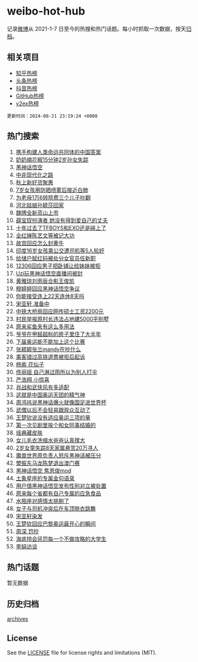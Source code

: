 # weibo-hot-hub

记录[微博](https://www.weibo.com)从 2021-1-7 日至今的热搜和热门话题。每小时抓取一次数据，按天[归档](archives)。

## 相关项目

- [知乎热榜](https://github.com/snaildev/zhihu-hot-hub)
- [头条热榜](https://github.com/snaildev/toutiao-hot-hub)
- [抖音热榜](https://github.com/snaildev/douyin-hot-hub)
- [GitHub热榜](https://github.com/snaildev/github-hot-hub)
- [v2ex热榜](https://github.com/snaildev/v2ex-hot-hub)


`更新时间：2024-08-21 23:19:24 +0800`

## 热门搜索

1. [携手构建人类命运共同体的中国答案](https://m.weibo.cn/search?containerid=100103type%3D1%26t%3D10%26q%3D%23%E6%90%BA%E6%89%8B%E6%9E%84%E5%BB%BA%E4%BA%BA%E7%B1%BB%E5%91%BD%E8%BF%90%E5%85%B1%E5%90%8C%E4%BD%93%E7%9A%84%E4%B8%AD%E5%9B%BD%E7%AD%94%E6%A1%88%23&stream_entry_id=51&isnewpage=1&extparam=seat%3D1%26filter_type%3Drealtimehot%26stream_entry_id%3D51%26c_type%3D51%26q%3D%2523%25E6%2590%25BA%25E6%2589%258B%25E6%259E%2584%25E5%25BB%25BA%25E4%25BA%25BA%25E7%25B1%25BB%25E5%2591%25BD%25E8%25BF%2590%25E5%2585%25B1%25E5%2590%258C%25E4%25BD%2593%25E7%259A%2584%25E4%25B8%25AD%25E5%259B%25BD%25E7%25AD%2594%25E6%25A1%2588%2523%26pos%3D0%26dgr%3D0%26cate%3D10103%26display_time%3D1724253563%26pre_seqid%3D1724253562989016273205)
1. [奶奶摘花椒15分钟2岁孙女失踪](https://m.weibo.cn/search?containerid=100103type%3D1%26t%3D10%26q%3D%23%E5%A5%B6%E5%A5%B6%E6%91%98%E8%8A%B1%E6%A4%9215%E5%88%86%E9%92%9F2%E5%B2%81%E5%AD%99%E5%A5%B3%E5%A4%B1%E8%B8%AA%23&stream_entry_id=31&isnewpage=1&extparam=seat%3D1%26stream_entry_id%3D31%26band_rank%3D1%26c_type%3D31%26lcate%3D5001%26filter_type%3Drealtimehot%26cate%3D5001%26pos%3D0%26q%3D%2523%25E5%25A5%25B6%25E5%25A5%25B6%25E6%2591%2598%25E8%258A%25B1%25E6%25A4%259215%25E5%2588%2586%25E9%2592%259F2%25E5%25B2%2581%25E5%25AD%2599%25E5%25A5%25B3%25E5%25A4%25B1%25E8%25B8%25AA%2523%26flag%3D0%26dgr%3D0%26realpos%3D1%26display_time%3D1724253563%26pre_seqid%3D1724253562989016273205)
1. [黑神话悟空](https://m.weibo.cn/search?containerid=100103type%3D1%26t%3D10%26q%3D%E9%BB%91%E7%A5%9E%E8%AF%9D%E6%82%9F%E7%A9%BA&stream_entry_id=31&isnewpage=1&extparam=seat%3D1%26stream_entry_id%3D31%26band_rank%3D2%26c_type%3D31%26lcate%3D5001%26filter_type%3Drealtimehot%26cate%3D5001%26pos%3D1%26q%3D%25E9%25BB%2591%25E7%25A5%259E%25E8%25AF%259D%25E6%2582%259F%25E7%25A9%25BA%26flag%3D16%26dgr%3D0%26realpos%3D2%26display_time%3D1724253563%26pre_seqid%3D1724253562989016273205)
1. [中非现代化之路](https://m.weibo.cn/search?containerid=100103type%3D1%26t%3D10%26q%3D%23%E4%B8%AD%E9%9D%9E%E7%8E%B0%E4%BB%A3%E5%8C%96%E4%B9%8B%E8%B7%AF%23&stream_entry_id=31&isnewpage=1&extparam=seat%3D1%26stream_entry_id%3D31%26band_rank%3D3%26c_type%3D31%26lcate%3D5001%26filter_type%3Drealtimehot%26cate%3D5001%26pos%3D2%26q%3D%2523%25E4%25B8%25AD%25E9%259D%259E%25E7%258E%25B0%25E4%25BB%25A3%25E5%258C%2596%25E4%25B9%258B%25E8%25B7%25AF%2523%26flag%3D0%26dgr%3D0%26realpos%3D3%26display_time%3D1724253563%26pre_seqid%3D1724253562989016273205)
1. [秋上新好货聚惠](https://m.weibo.cn/search?containerid=100103type%3D1%26t%3D10%26q%3D%23%E7%A7%8B%E4%B8%8A%E6%96%B0%E5%A5%BD%E8%B4%A7%E8%81%9A%E6%83%A0%23&stream_entry_id=31&isnewpage=1&extparam=seat%3D1%26stream_entry_id%3D31%26band_rank%3D4%26is_ad_pos%3D1%26lcate%3D5001%26filter_type%3Drealtimehot%26pos%3D3%26c_type%3D31%26q%3D%2523%25E7%25A7%258B%25E4%25B8%258A%25E6%2596%25B0%25E5%25A5%25BD%25E8%25B4%25A7%25E8%2581%259A%25E6%2583%25A0%2523%26cate%3D5001%26dgr%3D0%26adid%3D250904%26display_time%3D1724253563%26pre_seqid%3D1724253562989016273205)
1. [7岁女孩用防晒喷雾后接近白肺](https://m.weibo.cn/search?containerid=100103type%3D1%26t%3D10%26q%3D%237%E5%B2%81%E5%A5%B3%E5%AD%A9%E7%94%A8%E9%98%B2%E6%99%92%E5%96%B7%E9%9B%BE%E5%90%8E%E6%8E%A5%E8%BF%91%E7%99%BD%E8%82%BA%23&stream_entry_id=31&isnewpage=1&extparam=seat%3D1%26stream_entry_id%3D31%26band_rank%3D4%26c_type%3D31%26lcate%3D5001%26filter_type%3Drealtimehot%26cate%3D5001%26pos%3D4%26q%3D%25237%25E5%25B2%2581%25E5%25A5%25B3%25E5%25AD%25A9%25E7%2594%25A8%25E9%2598%25B2%25E6%2599%2592%25E5%2596%25B7%25E9%259B%25BE%25E5%2590%258E%25E6%258E%25A5%25E8%25BF%2591%25E7%2599%25BD%25E8%2582%25BA%2523%26flag%3D1%26dgr%3D0%26realpos%3D4%26display_time%3D1724253563%26pre_seqid%3D1724253562989016273205)
1. [为老母1万6转院费三个儿子吵翻](https://m.weibo.cn/search?containerid=100103type%3D1%26t%3D10%26q%3D%23%E4%B8%BA%E8%80%81%E6%AF%8D1%E4%B8%876%E8%BD%AC%E9%99%A2%E8%B4%B9%E4%B8%89%E4%B8%AA%E5%84%BF%E5%AD%90%E5%90%B5%E7%BF%BB%23&stream_entry_id=31&isnewpage=1&extparam=seat%3D1%26stream_entry_id%3D31%26band_rank%3D5%26c_type%3D31%26lcate%3D5001%26filter_type%3Drealtimehot%26cate%3D5001%26pos%3D5%26q%3D%2523%25E4%25B8%25BA%25E8%2580%2581%25E6%25AF%258D1%25E4%25B8%25876%25E8%25BD%25AC%25E9%2599%25A2%25E8%25B4%25B9%25E4%25B8%2589%25E4%25B8%25AA%25E5%2584%25BF%25E5%25AD%2590%25E5%2590%25B5%25E7%25BF%25BB%2523%26flag%3D1%26dgr%3D0%26realpos%3D5%26display_time%3D1724253563%26pre_seqid%3D1724253562989016273205)
1. [河北姑娘孙颖莎回家](https://m.weibo.cn/search?containerid=100103type%3D1%26t%3D10%26q%3D%23%E6%B2%B3%E5%8C%97%E5%A7%91%E5%A8%98%E5%AD%99%E9%A2%96%E8%8E%8E%E5%9B%9E%E5%AE%B6%23&stream_entry_id=31&isnewpage=1&extparam=seat%3D1%26stream_entry_id%3D31%26band_rank%3D6%26c_type%3D31%26lcate%3D5001%26filter_type%3Drealtimehot%26cate%3D5001%26pos%3D6%26q%3D%2523%25E6%25B2%25B3%25E5%258C%2597%25E5%25A7%2591%25E5%25A8%2598%25E5%25AD%2599%25E9%25A2%2596%25E8%258E%258E%25E5%259B%259E%25E5%25AE%25B6%2523%26flag%3D1%26dgr%3D0%26realpos%3D6%26display_time%3D1724253563%26pre_seqid%3D1724253562989016273205)
1. [魏牌全新蓝山上市](https://m.weibo.cn/search?containerid=100103type%3D1%26t%3D10%26q%3D%23%E9%AD%8F%E7%89%8C%E5%85%A8%E6%96%B0%E8%93%9D%E5%B1%B1%E4%B8%8A%E5%B8%82%23&stream_entry_id=31&isnewpage=1&extparam=seat%3D1%26stream_entry_id%3D31%26band_rank%3D7%26is_ad_pos%3D1%26topic_ad%3D1%26lcate%3D5001%26filter_type%3Drealtimehot%26cate%3D5001%26c_type%3D31%26q%3D%2523%25E9%25AD%258F%25E7%2589%258C%25E5%2585%25A8%25E6%2596%25B0%25E8%2593%259D%25E5%25B1%25B1%25E4%25B8%258A%25E5%25B8%2582%2523%26pos%3D7%26dgr%3D0%26adid%3D250888%26display_time%3D1724253563%26pre_seqid%3D1724253562989016273205)
1. [薛宝钗扮演者 她没有得到爱自己的丈夫](https://m.weibo.cn/search?containerid=100103type%3D1%26t%3D10%26q%3D%E8%96%9B%E5%AE%9D%E9%92%97%E6%89%AE%E6%BC%94%E8%80%85+%E5%A5%B9%E6%B2%A1%E6%9C%89%E5%BE%97%E5%88%B0%E7%88%B1%E8%87%AA%E5%B7%B1%E7%9A%84%E4%B8%88%E5%A4%AB&stream_entry_id=31&isnewpage=1&extparam=seat%3D1%26stream_entry_id%3D31%26band_rank%3D7%26c_type%3D31%26lcate%3D5001%26filter_type%3Drealtimehot%26cate%3D5001%26pos%3D8%26q%3D%25E8%2596%259B%25E5%25AE%259D%25E9%2592%2597%25E6%2589%25AE%25E6%25BC%2594%25E8%2580%2585%2520%25E5%25A5%25B9%25E6%25B2%25A1%25E6%259C%2589%25E5%25BE%2597%25E5%2588%25B0%25E7%2588%25B1%25E8%2587%25AA%25E5%25B7%25B1%25E7%259A%2584%25E4%25B8%2588%25E5%25A4%25AB%26flag%3D2%26dgr%3D0%26realpos%3D7%26display_time%3D1724253563%26pre_seqid%3D1724253562989016273205)
1. [十年过去了TFBOYS和EXO还是碰上了](https://m.weibo.cn/search?containerid=100103type%3D1%26t%3D10%26q%3D%E5%8D%81%E5%B9%B4%E8%BF%87%E5%8E%BB%E4%BA%86TFBOYS%E5%92%8CEXO%E8%BF%98%E6%98%AF%E7%A2%B0%E4%B8%8A%E4%BA%86&stream_entry_id=31&isnewpage=1&extparam=seat%3D1%26stream_entry_id%3D31%26band_rank%3D8%26c_type%3D31%26lcate%3D5001%26filter_type%3Drealtimehot%26cate%3D5001%26pos%3D9%26q%3D%25E5%258D%2581%25E5%25B9%25B4%25E8%25BF%2587%25E5%258E%25BB%25E4%25BA%2586TFBOYS%25E5%2592%258CEXO%25E8%25BF%2598%25E6%2598%25AF%25E7%25A2%25B0%25E4%25B8%258A%25E4%25BA%2586%26flag%3D1%26dgr%3D0%26realpos%3D8%26display_time%3D1724253563%26pre_seqid%3D1724253562989016273205)
1. [全红婵陈艺文等被记大功](https://m.weibo.cn/search?containerid=100103type%3D1%26t%3D10%26q%3D%23%E5%85%A8%E7%BA%A2%E5%A9%B5%E9%99%88%E8%89%BA%E6%96%87%E7%AD%89%E8%A2%AB%E8%AE%B0%E5%A4%A7%E5%8A%9F%23&stream_entry_id=31&isnewpage=1&extparam=seat%3D1%26stream_entry_id%3D31%26band_rank%3D9%26c_type%3D31%26lcate%3D5001%26filter_type%3Drealtimehot%26cate%3D5001%26pos%3D10%26q%3D%2523%25E5%2585%25A8%25E7%25BA%25A2%25E5%25A9%25B5%25E9%2599%2588%25E8%2589%25BA%25E6%2596%2587%25E7%25AD%2589%25E8%25A2%25AB%25E8%25AE%25B0%25E5%25A4%25A7%25E5%258A%259F%2523%26flag%3D0%26dgr%3D0%26realpos%3D9%26display_time%3D1724253563%26pre_seqid%3D1724253562989016273205)
1. [故宫回应怎么封黄牛](https://m.weibo.cn/search?containerid=100103type%3D1%26t%3D10%26q%3D%23%E6%95%85%E5%AE%AB%E5%9B%9E%E5%BA%94%E6%80%8E%E4%B9%88%E5%B0%81%E9%BB%84%E7%89%9B%23&stream_entry_id=31&isnewpage=1&extparam=seat%3D1%26stream_entry_id%3D31%26band_rank%3D10%26c_type%3D31%26lcate%3D5001%26filter_type%3Drealtimehot%26cate%3D5001%26pos%3D11%26q%3D%2523%25E6%2595%2585%25E5%25AE%25AB%25E5%259B%259E%25E5%25BA%2594%25E6%2580%258E%25E4%25B9%2588%25E5%25B0%2581%25E9%25BB%2584%25E7%2589%259B%2523%26flag%3D1%26dgr%3D0%26realpos%3D10%26display_time%3D1724253563%26pre_seqid%3D1724253562989016273205)
1. [印度16岁女孩乘公交遭司机等5人轮奸](https://m.weibo.cn/search?containerid=100103type%3D1%26t%3D10%26q%3D%23%E5%8D%B0%E5%BA%A616%E5%B2%81%E5%A5%B3%E5%AD%A9%E4%B9%98%E5%85%AC%E4%BA%A4%E9%81%AD%E5%8F%B8%E6%9C%BA%E7%AD%895%E4%BA%BA%E8%BD%AE%E5%A5%B8%23&stream_entry_id=31&isnewpage=1&extparam=seat%3D1%26stream_entry_id%3D31%26band_rank%3D11%26c_type%3D31%26lcate%3D5001%26filter_type%3Drealtimehot%26cate%3D5001%26pos%3D12%26q%3D%2523%25E5%258D%25B0%25E5%25BA%25A616%25E5%25B2%2581%25E5%25A5%25B3%25E5%25AD%25A9%25E4%25B9%2598%25E5%2585%25AC%25E4%25BA%25A4%25E9%2581%25AD%25E5%258F%25B8%25E6%259C%25BA%25E7%25AD%25895%25E4%25BA%25BA%25E8%25BD%25AE%25E5%25A5%25B8%2523%26flag%3D2%26dgr%3D0%26realpos%3D11%26display_time%3D1724253563%26pre_seqid%3D1724253562989016273205)
1. [给储户赋红码被处分女官员任新职](https://m.weibo.cn/search?containerid=100103type%3D1%26t%3D10%26q%3D%23%E7%BB%99%E5%82%A8%E6%88%B7%E8%B5%8B%E7%BA%A2%E7%A0%81%E8%A2%AB%E5%A4%84%E5%88%86%E5%A5%B3%E5%AE%98%E5%91%98%E4%BB%BB%E6%96%B0%E8%81%8C%23&stream_entry_id=31&isnewpage=1&extparam=seat%3D1%26stream_entry_id%3D31%26band_rank%3D12%26c_type%3D31%26lcate%3D5001%26filter_type%3Drealtimehot%26cate%3D5001%26pos%3D13%26q%3D%2523%25E7%25BB%2599%25E5%2582%25A8%25E6%2588%25B7%25E8%25B5%258B%25E7%25BA%25A2%25E7%25A0%2581%25E8%25A2%25AB%25E5%25A4%2584%25E5%2588%2586%25E5%25A5%25B3%25E5%25AE%2598%25E5%2591%2598%25E4%25BB%25BB%25E6%2596%25B0%25E8%2581%258C%2523%26flag%3D1%26dgr%3D0%26realpos%3D12%26display_time%3D1724253563%26pre_seqid%3D1724253562989016273205)
1. [12306回应男子把卧铺让给妹妹被拒](https://m.weibo.cn/search?containerid=100103type%3D1%26t%3D10%26q%3D%2312306%E5%9B%9E%E5%BA%94%E7%94%B7%E5%AD%90%E6%8A%8A%E5%8D%A7%E9%93%BA%E8%AE%A9%E7%BB%99%E5%A6%B9%E5%A6%B9%E8%A2%AB%E6%8B%92%23&stream_entry_id=31&isnewpage=1&extparam=seat%3D1%26stream_entry_id%3D31%26band_rank%3D13%26c_type%3D31%26lcate%3D5001%26filter_type%3Drealtimehot%26cate%3D5001%26pos%3D14%26q%3D%252312306%25E5%259B%259E%25E5%25BA%2594%25E7%2594%25B7%25E5%25AD%2590%25E6%258A%258A%25E5%258D%25A7%25E9%2593%25BA%25E8%25AE%25A9%25E7%25BB%2599%25E5%25A6%25B9%25E5%25A6%25B9%25E8%25A2%25AB%25E6%258B%2592%2523%26flag%3D0%26dgr%3D0%26realpos%3D13%26display_time%3D1724253563%26pre_seqid%3D1724253562989016273205)
1. [Uzi玩黑神话悟空直播间被封](https://m.weibo.cn/search?containerid=100103type%3D1%26t%3D10%26q%3D%23Uzi%E7%8E%A9%E9%BB%91%E7%A5%9E%E8%AF%9D%E6%82%9F%E7%A9%BA%E7%9B%B4%E6%92%AD%E9%97%B4%E8%A2%AB%E5%B0%81%23&stream_entry_id=31&isnewpage=1&extparam=seat%3D1%26stream_entry_id%3D31%26band_rank%3D14%26c_type%3D31%26lcate%3D5001%26filter_type%3Drealtimehot%26cate%3D5001%26pos%3D15%26q%3D%2523Uzi%25E7%258E%25A9%25E9%25BB%2591%25E7%25A5%259E%25E8%25AF%259D%25E6%2582%259F%25E7%25A9%25BA%25E7%259B%25B4%25E6%2592%25AD%25E9%2597%25B4%25E8%25A2%25AB%25E5%25B0%2581%2523%26flag%3D0%26dgr%3D0%26realpos%3D14%26display_time%3D1724253563%26pre_seqid%3D1724253562989016273205)
1. [黄雅琼刘雨辰合影王俊凯](https://m.weibo.cn/search?containerid=100103type%3D1%26t%3D10%26q%3D%23%E9%BB%84%E9%9B%85%E7%90%BC%E5%88%98%E9%9B%A8%E8%BE%B0%E5%90%88%E5%BD%B1%E7%8E%8B%E4%BF%8A%E5%87%AF%23&stream_entry_id=31&isnewpage=1&extparam=seat%3D1%26stream_entry_id%3D31%26band_rank%3D15%26c_type%3D31%26lcate%3D5001%26filter_type%3Drealtimehot%26cate%3D5001%26pos%3D16%26q%3D%2523%25E9%25BB%2584%25E9%259B%2585%25E7%2590%25BC%25E5%2588%2598%25E9%259B%25A8%25E8%25BE%25B0%25E5%2590%2588%25E5%25BD%25B1%25E7%258E%258B%25E4%25BF%258A%25E5%2587%25AF%2523%26flag%3D1%26dgr%3D0%26realpos%3D15%26display_time%3D1724253563%26pre_seqid%3D1724253562989016273205)
1. [穆婷婷回应黑神话悟空争议](https://m.weibo.cn/search?containerid=100103type%3D1%26t%3D10%26q%3D%23%E7%A9%86%E5%A9%B7%E5%A9%B7%E5%9B%9E%E5%BA%94%E9%BB%91%E7%A5%9E%E8%AF%9D%E6%82%9F%E7%A9%BA%E4%BA%89%E8%AE%AE%23&stream_entry_id=31&isnewpage=1&extparam=seat%3D1%26stream_entry_id%3D31%26band_rank%3D16%26c_type%3D31%26lcate%3D5001%26filter_type%3Drealtimehot%26cate%3D5001%26pos%3D17%26q%3D%2523%25E7%25A9%2586%25E5%25A9%25B7%25E5%25A9%25B7%25E5%259B%259E%25E5%25BA%2594%25E9%25BB%2591%25E7%25A5%259E%25E8%25AF%259D%25E6%2582%259F%25E7%25A9%25BA%25E4%25BA%2589%25E8%25AE%25AE%2523%26flag%3D0%26dgr%3D0%26realpos%3D16%26display_time%3D1724253563%26pre_seqid%3D1724253562989016273205)
1. [你能接受连上22天连休8天吗](https://m.weibo.cn/search?containerid=100103type%3D1%26t%3D10%26q%3D%23%E4%BD%A0%E8%83%BD%E6%8E%A5%E5%8F%97%E8%BF%9E%E4%B8%8A22%E5%A4%A9%E8%BF%9E%E4%BC%918%E5%A4%A9%E5%90%97%23&stream_entry_id=31&isnewpage=1&extparam=seat%3D1%26stream_entry_id%3D31%26band_rank%3D17%26c_type%3D31%26lcate%3D5001%26filter_type%3Drealtimehot%26cate%3D5001%26pos%3D18%26q%3D%2523%25E4%25BD%25A0%25E8%2583%25BD%25E6%258E%25A5%25E5%258F%2597%25E8%25BF%259E%25E4%25B8%258A22%25E5%25A4%25A9%25E8%25BF%259E%25E4%25BC%25918%25E5%25A4%25A9%25E5%2590%2597%2523%26flag%3D0%26dgr%3D0%26realpos%3D17%26display_time%3D1724253563%26pre_seqid%3D1724253562989016273205)
1. [宋亚轩 准备中](https://m.weibo.cn/search?containerid=100103type%3D1%26t%3D10%26q%3D%E5%AE%8B%E4%BA%9A%E8%BD%A9+%E5%87%86%E5%A4%87%E4%B8%AD&stream_entry_id=31&isnewpage=1&extparam=seat%3D1%26stream_entry_id%3D31%26band_rank%3D18%26c_type%3D31%26lcate%3D5001%26filter_type%3Drealtimehot%26cate%3D5001%26pos%3D19%26q%3D%25E5%25AE%258B%25E4%25BA%259A%25E8%25BD%25A9%2520%25E5%2587%2586%25E5%25A4%2587%25E4%25B8%25AD%26flag%3D1%26dgr%3D0%26realpos%3D18%26display_time%3D1724253563%26pre_seqid%3D1724253562989016273205)
1. [中铁大桥局回应网传硕士工资2200元](https://m.weibo.cn/search?containerid=100103type%3D1%26t%3D10%26q%3D%23%E4%B8%AD%E9%93%81%E5%A4%A7%E6%A1%A5%E5%B1%80%E5%9B%9E%E5%BA%94%E7%BD%91%E4%BC%A0%E7%A1%95%E5%A3%AB%E5%B7%A5%E8%B5%842200%E5%85%83%23&stream_entry_id=31&isnewpage=1&extparam=seat%3D1%26stream_entry_id%3D31%26band_rank%3D19%26c_type%3D31%26lcate%3D5001%26filter_type%3Drealtimehot%26cate%3D5001%26pos%3D20%26q%3D%2523%25E4%25B8%25AD%25E9%2593%2581%25E5%25A4%25A7%25E6%25A1%25A5%25E5%25B1%2580%25E5%259B%259E%25E5%25BA%2594%25E7%25BD%2591%25E4%25BC%25A0%25E7%25A1%2595%25E5%25A3%25AB%25E5%25B7%25A5%25E8%25B5%25842200%25E5%2585%2583%2523%26flag%3D1%26dgr%3D0%26realpos%3D19%26display_time%3D1724253563%26pre_seqid%3D1724253562989016273205)
1. [村民举报原村长违法占地建5000平别墅](https://m.weibo.cn/search?containerid=100103type%3D1%26t%3D10%26q%3D%23%E6%9D%91%E6%B0%91%E4%B8%BE%E6%8A%A5%E5%8E%9F%E6%9D%91%E9%95%BF%E8%BF%9D%E6%B3%95%E5%8D%A0%E5%9C%B0%E5%BB%BA5000%E5%B9%B3%E5%88%AB%E5%A2%85%23&stream_entry_id=31&isnewpage=1&extparam=seat%3D1%26stream_entry_id%3D31%26band_rank%3D20%26c_type%3D31%26lcate%3D5001%26filter_type%3Drealtimehot%26cate%3D5001%26pos%3D21%26q%3D%2523%25E6%259D%2591%25E6%25B0%2591%25E4%25B8%25BE%25E6%258A%25A5%25E5%258E%259F%25E6%259D%2591%25E9%2595%25BF%25E8%25BF%259D%25E6%25B3%2595%25E5%258D%25A0%25E5%259C%25B0%25E5%25BB%25BA5000%25E5%25B9%25B3%25E5%2588%25AB%25E5%25A2%2585%2523%26flag%3D1%26dgr%3D0%26realpos%3D20%26display_time%3D1724253563%26pre_seqid%3D1724253562989016273205)
1. [原来鲨鱼夹有这么多用法](https://m.weibo.cn/search?containerid=100103type%3D1%26t%3D10%26q%3D%E5%8E%9F%E6%9D%A5%E9%B2%A8%E9%B1%BC%E5%A4%B9%E6%9C%89%E8%BF%99%E4%B9%88%E5%A4%9A%E7%94%A8%E6%B3%95&stream_entry_id=31&isnewpage=1&extparam=seat%3D1%26stream_entry_id%3D31%26band_rank%3D21%26c_type%3D31%26lcate%3D5001%26filter_type%3Drealtimehot%26cate%3D5001%26pos%3D22%26q%3D%25E5%258E%259F%25E6%259D%25A5%25E9%25B2%25A8%25E9%25B1%25BC%25E5%25A4%25B9%25E6%259C%2589%25E8%25BF%2599%25E4%25B9%2588%25E5%25A4%259A%25E7%2594%25A8%25E6%25B3%2595%26flag%3D1%26dgr%3D0%26realpos%3D21%26display_time%3D1724253563%26pre_seqid%3D1724253562989016273205)
1. [爷爷在甲醛超标的房子里住了大半年](https://m.weibo.cn/search?containerid=100103type%3D1%26t%3D10%26q%3D%23%E7%88%B7%E7%88%B7%E5%9C%A8%E7%94%B2%E9%86%9B%E8%B6%85%E6%A0%87%E7%9A%84%E6%88%BF%E5%AD%90%E9%87%8C%E4%BD%8F%E4%BA%86%E5%A4%A7%E5%8D%8A%E5%B9%B4%23&stream_entry_id=31&isnewpage=1&extparam=seat%3D1%26stream_entry_id%3D31%26band_rank%3D22%26c_type%3D31%26lcate%3D5001%26filter_type%3Drealtimehot%26cate%3D5001%26pos%3D23%26q%3D%2523%25E7%2588%25B7%25E7%2588%25B7%25E5%259C%25A8%25E7%2594%25B2%25E9%2586%259B%25E8%25B6%2585%25E6%25A0%2587%25E7%259A%2584%25E6%2588%25BF%25E5%25AD%2590%25E9%2587%258C%25E4%25BD%258F%25E4%25BA%2586%25E5%25A4%25A7%25E5%258D%258A%25E5%25B9%25B4%2523%26flag%3D2%26dgr%3D0%26realpos%3D22%26display_time%3D1724253563%26pre_seqid%3D1724253562989016273205)
1. [下届奥运能不能加上这个比赛](https://m.weibo.cn/search?containerid=100103type%3D1%26t%3D10%26q%3D%E4%B8%8B%E5%B1%8A%E5%A5%A5%E8%BF%90%E8%83%BD%E4%B8%8D%E8%83%BD%E5%8A%A0%E4%B8%8A%E8%BF%99%E4%B8%AA%E6%AF%94%E8%B5%9B&stream_entry_id=31&isnewpage=1&extparam=seat%3D1%26stream_entry_id%3D31%26band_rank%3D23%26c_type%3D31%26lcate%3D5001%26filter_type%3Drealtimehot%26cate%3D5001%26pos%3D24%26q%3D%25E4%25B8%258B%25E5%25B1%258A%25E5%25A5%25A5%25E8%25BF%2590%25E8%2583%25BD%25E4%25B8%258D%25E8%2583%25BD%25E5%258A%25A0%25E4%25B8%258A%25E8%25BF%2599%25E4%25B8%25AA%25E6%25AF%2594%25E8%25B5%259B%26flag%3D0%26dgr%3D0%26realpos%3D23%26display_time%3D1724253563%26pre_seqid%3D1724253562989016273205)
1. [张颖颖张兰mandy在吵什么](https://m.weibo.cn/search?containerid=100103type%3D1%26t%3D10%26q%3D%23%E5%BC%A0%E9%A2%96%E9%A2%96%E5%BC%A0%E5%85%B0mandy%E5%9C%A8%E5%90%B5%E4%BB%80%E4%B9%88%23&stream_entry_id=31&isnewpage=1&extparam=seat%3D1%26stream_entry_id%3D31%26band_rank%3D24%26c_type%3D31%26lcate%3D5001%26filter_type%3Drealtimehot%26cate%3D5001%26pos%3D25%26q%3D%2523%25E5%25BC%25A0%25E9%25A2%2596%25E9%25A2%2596%25E5%25BC%25A0%25E5%2585%25B0mandy%25E5%259C%25A8%25E5%2590%25B5%25E4%25BB%2580%25E4%25B9%2588%2523%26flag%3D0%26dgr%3D0%26realpos%3D24%26display_time%3D1724253563%26pre_seqid%3D1724253562989016273205)
1. [乘客错过高铁退票被拒后起诉](https://m.weibo.cn/search?containerid=100103type%3D1%26t%3D10%26q%3D%23%E4%B9%98%E5%AE%A2%E9%94%99%E8%BF%87%E9%AB%98%E9%93%81%E9%80%80%E7%A5%A8%E8%A2%AB%E6%8B%92%E5%90%8E%E8%B5%B7%E8%AF%89%23&stream_entry_id=31&isnewpage=1&extparam=seat%3D1%26stream_entry_id%3D31%26band_rank%3D25%26c_type%3D31%26lcate%3D5001%26filter_type%3Drealtimehot%26cate%3D5001%26pos%3D26%26q%3D%2523%25E4%25B9%2598%25E5%25AE%25A2%25E9%2594%2599%25E8%25BF%2587%25E9%25AB%2598%25E9%2593%2581%25E9%2580%2580%25E7%25A5%25A8%25E8%25A2%25AB%25E6%258B%2592%25E5%2590%258E%25E8%25B5%25B7%25E8%25AF%2589%2523%26flag%3D1%26dgr%3D0%26realpos%3D25%26display_time%3D1724253563%26pre_seqid%3D1724253562989016273205)
1. [杨紫 花仙子](https://m.weibo.cn/search?containerid=100103type%3D1%26t%3D10%26q%3D%E6%9D%A8%E7%B4%AB+%E8%8A%B1%E4%BB%99%E5%AD%90&stream_entry_id=31&isnewpage=1&extparam=seat%3D1%26stream_entry_id%3D31%26band_rank%3D26%26c_type%3D31%26lcate%3D5001%26filter_type%3Drealtimehot%26cate%3D5001%26pos%3D27%26q%3D%25E6%259D%25A8%25E7%25B4%25AB%2520%25E8%258A%25B1%25E4%25BB%2599%25E5%25AD%2590%26flag%3D0%26dgr%3D0%26realpos%3D26%26display_time%3D1724253563%26pre_seqid%3D1724253562989016273205)
1. [佟丽娅 自己淋过雨所以为别人打伞](https://m.weibo.cn/search?containerid=100103type%3D1%26t%3D10%26q%3D%E4%BD%9F%E4%B8%BD%E5%A8%85+%E8%87%AA%E5%B7%B1%E6%B7%8B%E8%BF%87%E9%9B%A8%E6%89%80%E4%BB%A5%E4%B8%BA%E5%88%AB%E4%BA%BA%E6%89%93%E4%BC%9E&stream_entry_id=31&isnewpage=1&extparam=seat%3D1%26stream_entry_id%3D31%26band_rank%3D27%26c_type%3D31%26lcate%3D5001%26filter_type%3Drealtimehot%26cate%3D5001%26pos%3D28%26q%3D%25E4%25BD%259F%25E4%25B8%25BD%25E5%25A8%2585%2520%25E8%2587%25AA%25E5%25B7%25B1%25E6%25B7%258B%25E8%25BF%2587%25E9%259B%25A8%25E6%2589%2580%25E4%25BB%25A5%25E4%25B8%25BA%25E5%2588%25AB%25E4%25BA%25BA%25E6%2589%2593%25E4%25BC%259E%26flag%3D0%26dgr%3D0%26realpos%3D27%26display_time%3D1724253563%26pre_seqid%3D1724253562989016273205)
1. [严浩翔 小惊喜](https://m.weibo.cn/search?containerid=100103type%3D1%26t%3D10%26q%3D%E4%B8%A5%E6%B5%A9%E7%BF%94+%E5%B0%8F%E6%83%8A%E5%96%9C&stream_entry_id=31&isnewpage=1&extparam=seat%3D1%26stream_entry_id%3D31%26band_rank%3D28%26c_type%3D31%26lcate%3D5001%26filter_type%3Drealtimehot%26cate%3D5001%26pos%3D29%26q%3D%25E4%25B8%25A5%25E6%25B5%25A9%25E7%25BF%2594%2520%25E5%25B0%258F%25E6%2583%258A%25E5%2596%259C%26flag%3D1%26dgr%3D0%26realpos%3D28%26display_time%3D1724253563%26pre_seqid%3D1724253562989016273205)
1. [肖战和武侠风有多适配](https://m.weibo.cn/search?containerid=100103type%3D1%26t%3D10%26q%3D%23%E8%82%96%E6%88%98%E5%92%8C%E6%AD%A6%E4%BE%A0%E9%A3%8E%E6%9C%89%E5%A4%9A%E9%80%82%E9%85%8D%23&stream_entry_id=31&isnewpage=1&extparam=seat%3D1%26stream_entry_id%3D31%26band_rank%3D29%26c_type%3D31%26lcate%3D5001%26filter_type%3Drealtimehot%26cate%3D5001%26pos%3D30%26q%3D%2523%25E8%2582%2596%25E6%2588%2598%25E5%2592%258C%25E6%25AD%25A6%25E4%25BE%25A0%25E9%25A3%258E%25E6%259C%2589%25E5%25A4%259A%25E9%2580%2582%25E9%2585%258D%2523%26flag%3D1%26dgr%3D0%26realpos%3D29%26display_time%3D1724253563%26pre_seqid%3D1724253562989016273205)
1. [这就是中国奥运天团的精气神](https://m.weibo.cn/search?containerid=100103type%3D1%26t%3D10%26q%3D%23%E8%BF%99%E5%B0%B1%E6%98%AF%E4%B8%AD%E5%9B%BD%E5%A5%A5%E8%BF%90%E5%A4%A9%E5%9B%A2%E7%9A%84%E7%B2%BE%E6%B0%94%E7%A5%9E%23&stream_entry_id=31&isnewpage=1&extparam=seat%3D1%26stream_entry_id%3D31%26band_rank%3D30%26c_type%3D31%26lcate%3D5001%26filter_type%3Drealtimehot%26cate%3D5001%26pos%3D31%26q%3D%2523%25E8%25BF%2599%25E5%25B0%25B1%25E6%2598%25AF%25E4%25B8%25AD%25E5%259B%25BD%25E5%25A5%25A5%25E8%25BF%2590%25E5%25A4%25A9%25E5%259B%25A2%25E7%259A%2584%25E7%25B2%25BE%25E6%25B0%2594%25E7%25A5%259E%2523%26flag%3D1%26dgr%3D0%26realpos%3D30%26display_time%3D1724253563%26pre_seqid%3D1724253562989016273205)
1. [周鸿祎说黑神话爆火就像国足进世界杯](https://m.weibo.cn/search?containerid=100103type%3D1%26t%3D10%26q%3D%23%E5%91%A8%E9%B8%BF%E7%A5%8E%E8%AF%B4%E9%BB%91%E7%A5%9E%E8%AF%9D%E7%88%86%E7%81%AB%E5%B0%B1%E5%83%8F%E5%9B%BD%E8%B6%B3%E8%BF%9B%E4%B8%96%E7%95%8C%E6%9D%AF%23&stream_entry_id=31&isnewpage=1&extparam=seat%3D1%26stream_entry_id%3D31%26band_rank%3D31%26c_type%3D31%26lcate%3D5001%26filter_type%3Drealtimehot%26cate%3D5001%26pos%3D32%26q%3D%2523%25E5%2591%25A8%25E9%25B8%25BF%25E7%25A5%258E%25E8%25AF%25B4%25E9%25BB%2591%25E7%25A5%259E%25E8%25AF%259D%25E7%2588%2586%25E7%2581%25AB%25E5%25B0%25B1%25E5%2583%258F%25E5%259B%25BD%25E8%25B6%25B3%25E8%25BF%259B%25E4%25B8%2596%25E7%2595%258C%25E6%259D%25AF%2523%26flag%3D1%26dgr%3D0%26realpos%3D31%26display_time%3D1724253563%26pre_seqid%3D1724253562989016273205)
1. [武僧以后不会轻易跟观众互动了](https://m.weibo.cn/search?containerid=100103type%3D1%26t%3D10%26q%3D%E6%AD%A6%E5%83%A7%E4%BB%A5%E5%90%8E%E4%B8%8D%E4%BC%9A%E8%BD%BB%E6%98%93%E8%B7%9F%E8%A7%82%E4%BC%97%E4%BA%92%E5%8A%A8%E4%BA%86&stream_entry_id=31&isnewpage=1&extparam=seat%3D1%26stream_entry_id%3D31%26band_rank%3D32%26c_type%3D31%26lcate%3D5001%26filter_type%3Drealtimehot%26cate%3D5001%26pos%3D33%26q%3D%25E6%25AD%25A6%25E5%2583%25A7%25E4%25BB%25A5%25E5%2590%258E%25E4%25B8%258D%25E4%25BC%259A%25E8%25BD%25BB%25E6%2598%2593%25E8%25B7%259F%25E8%25A7%2582%25E4%25BC%2597%25E4%25BA%2592%25E5%258A%25A8%25E4%25BA%2586%26flag%3D1%26dgr%3D0%26realpos%3D32%26display_time%3D1724253563%26pre_seqid%3D1724253562989016273205)
1. [王楚钦说没有适应奥运三项的量](https://m.weibo.cn/search?containerid=100103type%3D1%26t%3D10%26q%3D%23%E7%8E%8B%E6%A5%9A%E9%92%A6%E8%AF%B4%E6%B2%A1%E6%9C%89%E9%80%82%E5%BA%94%E5%A5%A5%E8%BF%90%E4%B8%89%E9%A1%B9%E7%9A%84%E9%87%8F%23&stream_entry_id=31&isnewpage=1&extparam=seat%3D1%26stream_entry_id%3D31%26band_rank%3D33%26c_type%3D31%26lcate%3D5001%26filter_type%3Drealtimehot%26cate%3D5001%26pos%3D34%26q%3D%2523%25E7%258E%258B%25E6%25A5%259A%25E9%2592%25A6%25E8%25AF%25B4%25E6%25B2%25A1%25E6%259C%2589%25E9%2580%2582%25E5%25BA%2594%25E5%25A5%25A5%25E8%25BF%2590%25E4%25B8%2589%25E9%25A1%25B9%25E7%259A%2584%25E9%2587%258F%2523%26flag%3D1%26dgr%3D0%26realpos%3D33%26display_time%3D1724253563%26pre_seqid%3D1724253562989016273205)
1. [第一次见剧里挨个和女同事结婚的](https://m.weibo.cn/search?containerid=100103type%3D1%26t%3D10%26q%3D%E7%AC%AC%E4%B8%80%E6%AC%A1%E8%A7%81%E5%89%A7%E9%87%8C%E6%8C%A8%E4%B8%AA%E5%92%8C%E5%A5%B3%E5%90%8C%E4%BA%8B%E7%BB%93%E5%A9%9A%E7%9A%84&stream_entry_id=31&isnewpage=1&extparam=seat%3D1%26stream_entry_id%3D31%26band_rank%3D34%26c_type%3D31%26lcate%3D5001%26filter_type%3Drealtimehot%26cate%3D5001%26pos%3D35%26q%3D%25E7%25AC%25AC%25E4%25B8%2580%25E6%25AC%25A1%25E8%25A7%2581%25E5%2589%25A7%25E9%2587%258C%25E6%258C%25A8%25E4%25B8%25AA%25E5%2592%258C%25E5%25A5%25B3%25E5%2590%258C%25E4%25BA%258B%25E7%25BB%2593%25E5%25A9%259A%25E7%259A%2584%26flag%3D0%26dgr%3D0%26realpos%3D34%26display_time%3D1724253563%26pre_seqid%3D1724253562989016273205)
1. [瑶典藏皮肤](https://m.weibo.cn/search?containerid=100103type%3D1%26t%3D10%26q%3D%23%E7%91%B6%E5%85%B8%E8%97%8F%E7%9A%AE%E8%82%A4%23&stream_entry_id=31&isnewpage=1&extparam=seat%3D1%26stream_entry_id%3D31%26band_rank%3D35%26c_type%3D31%26lcate%3D5001%26filter_type%3Drealtimehot%26cate%3D5001%26pos%3D36%26q%3D%2523%25E7%2591%25B6%25E5%2585%25B8%25E8%2597%258F%25E7%259A%25AE%25E8%2582%25A4%2523%26flag%3D1%26dgr%3D0%26realpos%3D35%26display_time%3D1724253563%26pre_seqid%3D1724253562989016273205)
1. [女儿毛衣洗缩水爸爸认真撑大](https://m.weibo.cn/search?containerid=100103type%3D1%26t%3D10%26q%3D%23%E5%A5%B3%E5%84%BF%E6%AF%9B%E8%A1%A3%E6%B4%97%E7%BC%A9%E6%B0%B4%E7%88%B8%E7%88%B8%E8%AE%A4%E7%9C%9F%E6%92%91%E5%A4%A7%23&stream_entry_id=31&isnewpage=1&extparam=seat%3D1%26stream_entry_id%3D31%26band_rank%3D36%26c_type%3D31%26lcate%3D5001%26filter_type%3Drealtimehot%26cate%3D5001%26pos%3D37%26q%3D%2523%25E5%25A5%25B3%25E5%2584%25BF%25E6%25AF%259B%25E8%25A1%25A3%25E6%25B4%2597%25E7%25BC%25A9%25E6%25B0%25B4%25E7%2588%25B8%25E7%2588%25B8%25E8%25AE%25A4%25E7%259C%259F%25E6%2592%2591%25E5%25A4%25A7%2523%26flag%3D32768%26dgr%3D0%26realpos%3D36%26display_time%3D1724253563%26pre_seqid%3D1724253562989016273205)
1. [2岁女童失踪8天家属悬赏20万寻人](https://m.weibo.cn/search?containerid=100103type%3D1%26t%3D10%26q%3D%232%E5%B2%81%E5%A5%B3%E7%AB%A5%E5%A4%B1%E8%B8%AA8%E5%A4%A9%E5%AE%B6%E5%B1%9E%E6%82%AC%E8%B5%8F20%E4%B8%87%E5%AF%BB%E4%BA%BA%23&stream_entry_id=31&isnewpage=1&extparam=seat%3D1%26stream_entry_id%3D31%26band_rank%3D37%26c_type%3D31%26lcate%3D5001%26filter_type%3Drealtimehot%26cate%3D5001%26pos%3D38%26q%3D%25232%25E5%25B2%2581%25E5%25A5%25B3%25E7%25AB%25A5%25E5%25A4%25B1%25E8%25B8%25AA8%25E5%25A4%25A9%25E5%25AE%25B6%25E5%25B1%259E%25E6%2582%25AC%25E8%25B5%258F20%25E4%25B8%2587%25E5%25AF%25BB%25E4%25BA%25BA%2523%26flag%3D1%26dgr%3D0%26realpos%3D37%26display_time%3D1724253563%26pre_seqid%3D1724253562989016273205)
1. [魔兽世界原负责人怒斥黑神话被压分](https://m.weibo.cn/search?containerid=100103type%3D1%26t%3D10%26q%3D%23%E9%AD%94%E5%85%BD%E4%B8%96%E7%95%8C%E5%8E%9F%E8%B4%9F%E8%B4%A3%E4%BA%BA%E6%80%92%E6%96%A5%E9%BB%91%E7%A5%9E%E8%AF%9D%E8%A2%AB%E5%8E%8B%E5%88%86%23&stream_entry_id=31&isnewpage=1&extparam=seat%3D1%26stream_entry_id%3D31%26band_rank%3D38%26c_type%3D31%26lcate%3D5001%26filter_type%3Drealtimehot%26cate%3D5001%26pos%3D39%26q%3D%2523%25E9%25AD%2594%25E5%2585%25BD%25E4%25B8%2596%25E7%2595%258C%25E5%258E%259F%25E8%25B4%259F%25E8%25B4%25A3%25E4%25BA%25BA%25E6%2580%2592%25E6%2596%25A5%25E9%25BB%2591%25E7%25A5%259E%25E8%25AF%259D%25E8%25A2%25AB%25E5%258E%258B%25E5%2588%2586%2523%26flag%3D1%26dgr%3D0%26realpos%3D38%26display_time%3D1724253563%26pre_seqid%3D1724253562989016273205)
1. [樊振东马龙陈梦退出澳门赛](https://m.weibo.cn/search?containerid=100103type%3D1%26t%3D10%26q%3D%23%E6%A8%8A%E6%8C%AF%E4%B8%9C%E9%A9%AC%E9%BE%99%E9%99%88%E6%A2%A6%E9%80%80%E5%87%BA%E6%BE%B3%E9%97%A8%E8%B5%9B%23&stream_entry_id=31&isnewpage=1&extparam=seat%3D1%26stream_entry_id%3D31%26band_rank%3D39%26c_type%3D31%26lcate%3D5001%26filter_type%3Drealtimehot%26cate%3D5001%26pos%3D40%26q%3D%2523%25E6%25A8%258A%25E6%258C%25AF%25E4%25B8%259C%25E9%25A9%25AC%25E9%25BE%2599%25E9%2599%2588%25E6%25A2%25A6%25E9%2580%2580%25E5%2587%25BA%25E6%25BE%25B3%25E9%2597%25A8%25E8%25B5%259B%2523%26flag%3D0%26dgr%3D0%26realpos%3D39%26display_time%3D1724253563%26pre_seqid%3D1724253562989016273205)
1. [黑神话悟空 焦恩俊mod](https://m.weibo.cn/search?containerid=100103type%3D1%26t%3D10%26q%3D%E9%BB%91%E7%A5%9E%E8%AF%9D%E6%82%9F%E7%A9%BA+%E7%84%A6%E6%81%A9%E4%BF%8Amod&stream_entry_id=31&isnewpage=1&extparam=seat%3D1%26stream_entry_id%3D31%26band_rank%3D40%26c_type%3D31%26lcate%3D5001%26filter_type%3Drealtimehot%26cate%3D5001%26pos%3D41%26q%3D%25E9%25BB%2591%25E7%25A5%259E%25E8%25AF%259D%25E6%2582%259F%25E7%25A9%25BA%2520%25E7%2584%25A6%25E6%2581%25A9%25E4%25BF%258Amod%26flag%3D0%26dgr%3D0%26realpos%3D40%26display_time%3D1724253563%26pre_seqid%3D1724253562989016273205)
1. [土象星座的专属金句语录](https://m.weibo.cn/search?containerid=100103type%3D1%26t%3D10%26q%3D%23%E5%9C%9F%E8%B1%A1%E6%98%9F%E5%BA%A7%E7%9A%84%E4%B8%93%E5%B1%9E%E9%87%91%E5%8F%A5%E8%AF%AD%E5%BD%95%23&stream_entry_id=31&isnewpage=1&extparam=seat%3D1%26stream_entry_id%3D31%26band_rank%3D41%26c_type%3D31%26lcate%3D5001%26filter_type%3Drealtimehot%26cate%3D5001%26pos%3D42%26q%3D%2523%25E5%259C%259F%25E8%25B1%25A1%25E6%2598%259F%25E5%25BA%25A7%25E7%259A%2584%25E4%25B8%2593%25E5%25B1%259E%25E9%2587%2591%25E5%258F%25A5%25E8%25AF%25AD%25E5%25BD%2595%2523%26flag%3D1%26dgr%3D0%26realpos%3D41%26display_time%3D1724253563%26pre_seqid%3D1724253562989016273205)
1. [用户借黑神话悟空发布性别对立被处置](https://m.weibo.cn/search?containerid=100103type%3D1%26t%3D10%26q%3D%23%E7%94%A8%E6%88%B7%E5%80%9F%E9%BB%91%E7%A5%9E%E8%AF%9D%E6%82%9F%E7%A9%BA%E5%8F%91%E5%B8%83%E6%80%A7%E5%88%AB%E5%AF%B9%E7%AB%8B%E8%A2%AB%E5%A4%84%E7%BD%AE%23&stream_entry_id=31&isnewpage=1&extparam=seat%3D1%26stream_entry_id%3D31%26band_rank%3D42%26c_type%3D31%26lcate%3D5001%26filter_type%3Drealtimehot%26cate%3D5001%26pos%3D43%26q%3D%2523%25E7%2594%25A8%25E6%2588%25B7%25E5%2580%259F%25E9%25BB%2591%25E7%25A5%259E%25E8%25AF%259D%25E6%2582%259F%25E7%25A9%25BA%25E5%258F%2591%25E5%25B8%2583%25E6%2580%25A7%25E5%2588%25AB%25E5%25AF%25B9%25E7%25AB%258B%25E8%25A2%25AB%25E5%25A4%2584%25E7%25BD%25AE%2523%26flag%3D1%26dgr%3D0%26realpos%3D42%26display_time%3D1724253563%26pre_seqid%3D1724253562989016273205)
1. [原来每个省都有自己专属的应急食品](https://m.weibo.cn/search?containerid=100103type%3D1%26t%3D10%26q%3D%23%E5%8E%9F%E6%9D%A5%E6%AF%8F%E4%B8%AA%E7%9C%81%E9%83%BD%E6%9C%89%E8%87%AA%E5%B7%B1%E4%B8%93%E5%B1%9E%E7%9A%84%E5%BA%94%E6%80%A5%E9%A3%9F%E5%93%81%23&stream_entry_id=31&isnewpage=1&extparam=seat%3D1%26stream_entry_id%3D31%26band_rank%3D43%26c_type%3D31%26lcate%3D5001%26filter_type%3Drealtimehot%26cate%3D5001%26pos%3D44%26q%3D%2523%25E5%258E%259F%25E6%259D%25A5%25E6%25AF%258F%25E4%25B8%25AA%25E7%259C%2581%25E9%2583%25BD%25E6%259C%2589%25E8%2587%25AA%25E5%25B7%25B1%25E4%25B8%2593%25E5%25B1%259E%25E7%259A%2584%25E5%25BA%2594%25E6%2580%25A5%25E9%25A3%259F%25E5%2593%2581%2523%26flag%3D0%26dgr%3D0%26realpos%3D43%26display_time%3D1724253563%26pre_seqid%3D1724253562989016273205)
1. [水瓶座对感情太挑剔了](https://m.weibo.cn/search?containerid=100103type%3D1%26t%3D10%26q%3D%23%E6%B0%B4%E7%93%B6%E5%BA%A7%E5%AF%B9%E6%84%9F%E6%83%85%E5%A4%AA%E6%8C%91%E5%89%94%E4%BA%86%23&stream_entry_id=31&isnewpage=1&extparam=seat%3D1%26stream_entry_id%3D31%26band_rank%3D44%26c_type%3D31%26lcate%3D5001%26filter_type%3Drealtimehot%26cate%3D5001%26pos%3D45%26q%3D%2523%25E6%25B0%25B4%25E7%2593%25B6%25E5%25BA%25A7%25E5%25AF%25B9%25E6%2584%259F%25E6%2583%2585%25E5%25A4%25AA%25E6%258C%2591%25E5%2589%2594%25E4%25BA%2586%2523%26flag%3D1%26dgr%3D0%26realpos%3D44%26display_time%3D1724253563%26pre_seqid%3D1724253562989016273205)
1. [女子与司机冲突后在车顶脱衣跳舞](https://m.weibo.cn/search?containerid=100103type%3D1%26t%3D10%26q%3D%23%E5%A5%B3%E5%AD%90%E4%B8%8E%E5%8F%B8%E6%9C%BA%E5%86%B2%E7%AA%81%E5%90%8E%E5%9C%A8%E8%BD%A6%E9%A1%B6%E8%84%B1%E8%A1%A3%E8%B7%B3%E8%88%9E%23&stream_entry_id=31&isnewpage=1&extparam=seat%3D1%26stream_entry_id%3D31%26band_rank%3D45%26c_type%3D31%26lcate%3D5001%26filter_type%3Drealtimehot%26cate%3D5001%26pos%3D46%26q%3D%2523%25E5%25A5%25B3%25E5%25AD%2590%25E4%25B8%258E%25E5%258F%25B8%25E6%259C%25BA%25E5%2586%25B2%25E7%25AA%2581%25E5%2590%258E%25E5%259C%25A8%25E8%25BD%25A6%25E9%25A1%25B6%25E8%2584%25B1%25E8%25A1%25A3%25E8%25B7%25B3%25E8%2588%259E%2523%26flag%3D0%26dgr%3D0%26realpos%3D45%26display_time%3D1724253563%26pre_seqid%3D1724253562989016273205)
1. [宋亚轩染发](https://m.weibo.cn/search?containerid=100103type%3D1%26t%3D10%26q%3D%E5%AE%8B%E4%BA%9A%E8%BD%A9%E6%9F%93%E5%8F%91&stream_entry_id=31&isnewpage=1&extparam=seat%3D1%26stream_entry_id%3D31%26band_rank%3D46%26c_type%3D31%26lcate%3D5001%26filter_type%3Drealtimehot%26cate%3D5001%26pos%3D47%26q%3D%25E5%25AE%258B%25E4%25BA%259A%25E8%25BD%25A9%25E6%259F%2593%25E5%258F%2591%26flag%3D1%26dgr%3D0%26realpos%3D46%26display_time%3D1724253563%26pre_seqid%3D1724253562989016273205)
1. [王楚钦回应巴黎奥运最开心的瞬间](https://m.weibo.cn/search?containerid=100103type%3D1%26t%3D10%26q%3D%E7%8E%8B%E6%A5%9A%E9%92%A6%E5%9B%9E%E5%BA%94%E5%B7%B4%E9%BB%8E%E5%A5%A5%E8%BF%90%E6%9C%80%E5%BC%80%E5%BF%83%E7%9A%84%E7%9E%AC%E9%97%B4&stream_entry_id=31&isnewpage=1&extparam=seat%3D1%26stream_entry_id%3D31%26band_rank%3D47%26c_type%3D31%26lcate%3D5001%26filter_type%3Drealtimehot%26cate%3D5001%26pos%3D48%26q%3D%25E7%258E%258B%25E6%25A5%259A%25E9%2592%25A6%25E5%259B%259E%25E5%25BA%2594%25E5%25B7%25B4%25E9%25BB%258E%25E5%25A5%25A5%25E8%25BF%2590%25E6%259C%2580%25E5%25BC%2580%25E5%25BF%2583%25E7%259A%2584%25E7%259E%25AC%25E9%2597%25B4%26flag%3D0%26dgr%3D0%26realpos%3D47%26display_time%3D1724253563%26pre_seqid%3D1724253562989016273205)
1. [周深 罚抄](https://m.weibo.cn/search?containerid=100103type%3D1%26t%3D10%26q%3D%E5%91%A8%E6%B7%B1+%E7%BD%9A%E6%8A%84&stream_entry_id=31&isnewpage=1&extparam=seat%3D1%26stream_entry_id%3D31%26band_rank%3D48%26c_type%3D31%26lcate%3D5001%26filter_type%3Drealtimehot%26cate%3D5001%26pos%3D49%26q%3D%25E5%2591%25A8%25E6%25B7%25B1%2520%25E7%25BD%259A%25E6%258A%2584%26flag%3D1%26dgr%3D0%26realpos%3D48%26display_time%3D1724253563%26pre_seqid%3D1724253562989016273205)
1. [海底捞会惩罚每一个不做攻略的大学生](https://m.weibo.cn/search?containerid=100103type%3D1%26t%3D10%26q%3D%23%E6%B5%B7%E5%BA%95%E6%8D%9E%E4%BC%9A%E6%83%A9%E7%BD%9A%E6%AF%8F%E4%B8%80%E4%B8%AA%E4%B8%8D%E5%81%9A%E6%94%BB%E7%95%A5%E7%9A%84%E5%A4%A7%E5%AD%A6%E7%94%9F%23&stream_entry_id=31&isnewpage=1&extparam=seat%3D1%26stream_entry_id%3D31%26band_rank%3D49%26c_type%3D31%26lcate%3D5001%26filter_type%3Drealtimehot%26cate%3D5001%26pos%3D50%26q%3D%2523%25E6%25B5%25B7%25E5%25BA%2595%25E6%258D%259E%25E4%25BC%259A%25E6%2583%25A9%25E7%25BD%259A%25E6%25AF%258F%25E4%25B8%2580%25E4%25B8%25AA%25E4%25B8%258D%25E5%2581%259A%25E6%2594%25BB%25E7%2595%25A5%25E7%259A%2584%25E5%25A4%25A7%25E5%25AD%25A6%25E7%2594%259F%2523%26flag%3D1%26dgr%3D0%26realpos%3D49%26display_time%3D1724253563%26pre_seqid%3D1724253562989016273205)
1. [李娟访谈](https://m.weibo.cn/search?containerid=100103type%3D1%26t%3D10%26q%3D%E6%9D%8E%E5%A8%9F%E8%AE%BF%E8%B0%88&stream_entry_id=31&isnewpage=1&extparam=seat%3D1%26stream_entry_id%3D31%26band_rank%3D50%26c_type%3D31%26lcate%3D5001%26filter_type%3Drealtimehot%26cate%3D5001%26pos%3D51%26q%3D%25E6%259D%258E%25E5%25A8%259F%25E8%25AE%25BF%25E8%25B0%2588%26flag%3D1%26dgr%3D0%26realpos%3D50%26display_time%3D1724253563%26pre_seqid%3D1724253562989016273205)

## 热门话题

暂无数据

## 历史归档

[archives](archives)

## License

See the [LICENSE](LICENSE) file for license rights and limitations (MIT).
